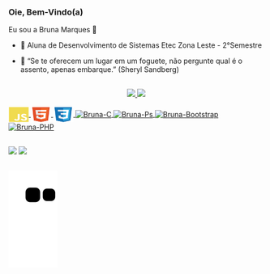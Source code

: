 ### Oie, Bem-Vindo(a)
Eu sou a Bruna Marques 👋


- 📔 Aluna de Desenvolvimento de Sistemas Etec Zona Leste - 2°Semestre

- 🚀 “Se te oferecem um lugar em um foguete, não pergunte qual é o assento, apenas embarque.” (Sheryl Sandberg)
##
<div align="center">
  <a href="https://github.com/BrunaMarques1612">
  <img height="160em" src="https://github-readme-stats.vercel.app/api?username=BrunaMarques1612&show_icons=true&theme=moltack&include_all_commits=true&count_private=true"/>
  <img height="160em" src="https://github-readme-stats.vercel.app/api/top-langs/?username=BrunaMarques1612&layout=compact&langs_count=7&theme=moltack"/>
</div>
  <div style="display: inline_block"><br>
  <img align="center" alt="Bruna-Js" height="30" width="40" src="https://raw.githubusercontent.com/devicons/devicon/master/icons/javascript/javascript-plain.svg">
  <img align="center" alt="Bruna-HTML" height="30" width="40" src="https://raw.githubusercontent.com/devicons/devicon/master/icons/html5/html5-original.svg">
  <img align="center" alt="Bruna-CSS" height="30" width="40" src="https://raw.githubusercontent.com/devicons/devicon/master/icons/css3/css3-original.svg">
  <img align="center" alt="Bruna-C" height="30" width="40" src="https://icongr.am/devicon/c-original.svg?size=128&color=currentColor">
  <img align="center" alt="Bruna-Ps" height="30" width="40" src="https://icongr.am/devicon/photoshop-plain.svg?size=128&color=3161a0">
  <img align="center" alt="Bruna-Bootstrap" height="30" width="40" src="https://icongr.am/devicon/bootstrap-plain.svg?size=128&color=7e46d2">
  <img align="center" alt="Bruna-PHP" height="30" width="40" src="https://icongr.am/devicon/php-original.svg?size=128&color=000000">
 
  
  ##
 
<div> 
  <a href = "bruna.marques1612@gmail.com"><img src="https://img.shields.io/badge/-Gmail-%23333?style=for-the-badge&logo=gmail&logoColor=white" target="_blank"></a>
  <a href="https://www.linkedin.com/in/bruna-marques-2b2b2b1b2/" target="_blank"><img src="https://img.shields.io/badge/-LinkedIn-%230077B5?style=for-the-badge&logo=linkedin&logoColor=white" target="_blank"></a> 
 
  ##
  
  ![Snake animation](https://github.com/BrunaMarques1612/BrunaMarques1612/blob/output/github-contribution-grid-snake.svg)
 
</div>
